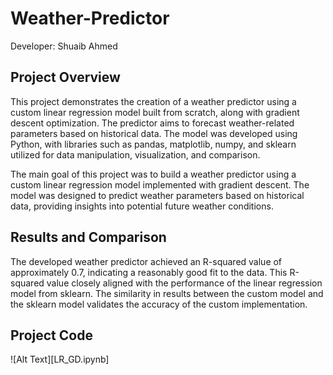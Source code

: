 # Weather-Predictor
Developer: Shuaib Ahmed

## Project Overview
This project demonstrates the creation of a weather predictor using a custom linear regression model built from scratch, along with gradient descent optimization. The predictor aims to forecast weather-related parameters based on historical data. The model was developed using Python, with libraries such as pandas, matplotlib, numpy, and sklearn utilized for data manipulation, visualization, and comparison.

The main goal of this project was to build a weather predictor using a custom linear regression model implemented with gradient descent. The model was designed to predict weather parameters based on historical data, providing insights into potential future weather conditions.

## Results and Comparison

The developed weather predictor achieved an R-squared value of approximately 0.7, indicating a reasonably good fit to the data. This R-squared value closely aligned with the performance of the linear regression model from sklearn. The similarity in results between the custom model and the sklearn model validates the accuracy of the custom implementation.

## Project Code

![Alt Text][LR_GD.ipynb]
